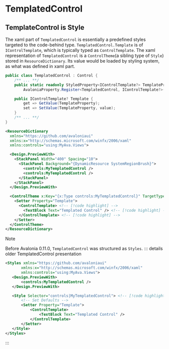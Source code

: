 # TemplatedControl

## TemplateControl is Style

The xaml part of `TemplatedControl` is essentially a predefined styles targeted to the code-behind type.
`TemplatedControl.Template` is of `IControlTemplate`, which is typically typed as `ControlTemplate`.
The xaml representation of `TemplatedControl` is a `ControlTheme`(a sibling type of `Style`) stored in `ResourceDictionary`.
Its value would be loaded by styling system, as what was defined in xaml part.

```cs
public class TemplatedControl : Control {
    /** ... **/
    public static readonly StyledProperty<IControlTemplate?> TemplateProperty =
        AvaloniaProperty.Register<TemplatedControl, IControlTemplate?>(nameof(Template));

    public IControlTemplate? Template {
        get => GetValue(TemplateProperty);
        set => SetValue(TemplateProperty, value);
    }
    /** ... **/
}
```

```xml
<ResourceDictionary
  xmlns="https://github.com/avaloniaui"
  xmlns:x="http://schemas.microsoft.com/winfx/2006/xaml"
  xmlns:controls="using:MyAva.Views">

  <Design.PreviewWith>
    <StackPanel Width="400" Spacing="10">
      <StackPanel Background="{DynamicResource SystemRegionBrush}">
        <controls:MyTemplatedControl />
        <controls:MyTemplatedControl />
      </StackPanel>
    </StackPanel>
  </Design.PreviewWith>

  <ControlTheme x:Key="{x:Type controls:MyTemplatedControl}" TargetType="controls:MyTemplatedControl">
    <Setter Property="Template">
      <ControlTemplate> <!-- [!code highlight] -->
        <TextBlock Text="Templated Control" /> <!-- [!code highlight] -->
      </ControlTemplate> <!-- [!code highlight] -->
    </Setter>
  </ControlTheme>
</ResourceDictionary>
```

> [!NOTE]
> Before Avalonia 0.11.0, `TemplatedControl` was structured as `Styles`.
>::: details older TemplatedControl presentation
>```xml
><Styles xmlns="https://github.com/avaloniaui"
>        xmlns:x="http://schemas.microsoft.com/winfx/2006/xaml"
>        xmlns:controls="using:MyAva.Views">
>    <Design.PreviewWith>
>        <controls:MyTemplatedControl />
>    </Design.PreviewWith>
>
>    <Style Selector="controls|MyTemplatedControl"> <!-- [!code highlight] -->
>        <!-- Set Defaults -->
>        <Setter Property="Template">
>            <ControlTemplate>
>                <TextBlock Text="Templated Control" />
>            </ControlTemplate>
>        </Setter>
>    </Style>
></Styles>
>```
>:::

